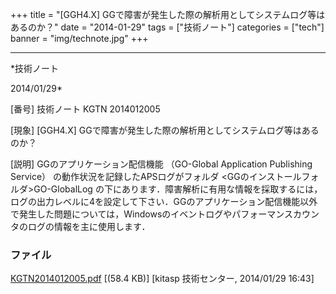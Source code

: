 ﻿+++
title = "[GGH4.X] GGで障害が発生した際の解析用としてシステムログ等はあるのか？"
date = "2014-01-29"
tags = ["技術ノート"]
categories = ["tech"]
banner = "img/technote.jpg"
+++

-----------------------------------------------------------------------------------------------------------------------------

*技術ノート

2014/01/29*


[番号]
技術ノート KGTN 2014012005

[現象]
[GGH4.X] GGで障害が発生した際の解析用としてシステムログ等はあるのか？

[説明]
GGのアプリケーション配信機能 （GO-Global Application Publishing
Service） の動作状況を記録したAPSログがフォルダ
<GGのインストールフォルダ>GO-GlobalLog
の下にあります．障害解析に有用な情報を採取するには，ログの出力レベルに4を設定して下さい．GGのアプリケーション配信機能以外で発生した問題については，Windowsのイベントログやパフォーマンスカウンタのログの情報を主に使用します．


### ファイル

 
 


[KGTN2014012005.pdf](http://techreport.kitasp.net/attachments/download/1496/KGTN2014012005.pdf)
 [(58.4 KB)] [kitasp 技術センター, 2014/01/29
16:43]


 


 

